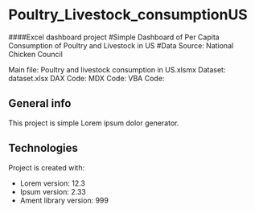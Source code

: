 # Poultry_Livestock_consumptionUS

####Excel dashboard project
#Simple Dashboard of Per Capita Consumption of Poultry and Livestock in US
#Data Source: National Chicken Council

Main file: Poultry and livestock consumption in US.xlsmx
Dataset: dataset.xlsx
DAX Code: 
MDX Code:
VBA Code:

## General info
This project is simple Lorem ipsum dolor generator.
	
## Technologies
Project is created with:
* Lorem version: 12.3
* Ipsum version: 2.33
* Ament library version: 999
